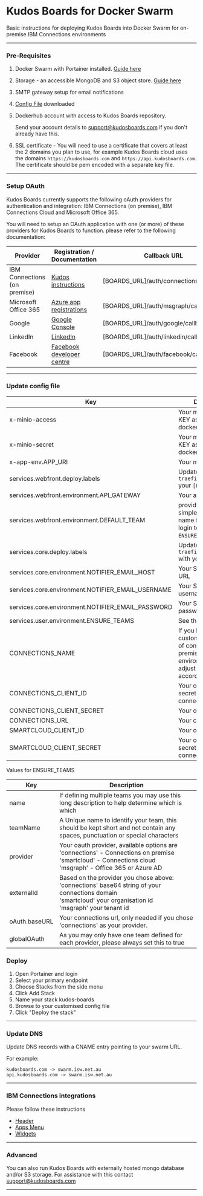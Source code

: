 # Kudos Boards for Docker Swarm

Basic instructions for deploying Kudos Boards into Docker Swarm for on-premise IBM Connections environments

---

### Pre-Requisites

1. Docker Swarm with Portainer installed. [Guide here](/swarm/)
1. Storage - an accessible MongoDB and S3 object store. [Guide here](/swarm/storage/)
1. SMTP gateway setup for email notifications
1. [Config File](/assets/config/boards-swarm.yml) downloaded
1. Dockerhub account with access to Kudos Boards repository.

    Send your account details to [support@kudosboards.com](mailto:support@kudosboards.com) if you don't already have this.

1. SSL certificate - You will need to use a certificate that covers at least the 2 domains you plan to use, for example Kudos Boards cloud uses the domains `https://kudosboards.com` and `https://api.kudosboards.com`. The certificate should be pem encoded with a separate key file.

---

### Setup OAuth

Kudos Boards currently supports the following oAuth providers for authentication and integration: IBM Connections (on premise), IBM Connections Cloud and Microsoft Office 365.

You will need to setup an OAuth application with one (or more) of these providers for Kudos Boards to function. please refer to the following documentation:

| Provider                     | Registration / Documentation                                                                                                          | Callback URL                  | Scopes |
| ---------------------------- | ------------------------------------------------------------------------------------------------------------------------------------- | ----------------------------- | ------ |
| IBM Connections (on premise) | [Kudos instructions](/boards/connections/auth-on-prem/) | [BOARDS_URL]/auth/connections/callback |
| Microsoft Office 365         | [Azure app registrations](https://portal.azure.com/#blade/Microsoft_AAD_RegisteredApps/ApplicationsListBlade)                         | [BOARDS_URL]/auth/msgraph/callback     |
| Google                       | [Google Console](https://console.developers.google.com/apis/credentials)                                                              | [BOARDS_URL]/auth/google/callback      |
| LinkedIn                     | [LinkedIn](https://www.linkedin.com/developers/apps)                                                                                  | [BOARDS_URL]/auth/linkedin/callback    |
| Facebook                     | [Facebook developer centre](https://developers.facebook.com/apps/2087069981334024/fb-login/settings/)                                 | [BOARDS_URL]/auth/facebook/callback    |

---

### Update config file

| Key                                        | Description                                                                                                      |
| ------------------------------------------ | ---------------------------------------------------------------------------------------------------------------- |
| x-minio-access                             | Your minio ACCESS KEY as defined in your docker swarm config                                                     |
| x-minio-secret                             | Your minio SECRET KEY as defined in your docker swarm config                                                     |
| x-app-env.APP_URI                          | Your main URL                                                                                                    |
| services.webfront.deploy.labels            | Update the `traefik.frontend.rule` your `[BOARDS_URL]`
| services.webfront.environment.API_GATEWAY  | Your api URL                                                                                                     |
| services.webfront.environment.DEFAULT_TEAM | provide a unique simple (alphanumeric) name for the default login team, see `ENSURE_TEAMS` below                   |
| services.core.deploy.labels                | Update the `traefik.frontend.rule` with your `[API_URL]`
| services.core.environment.NOTIFIER_EMAIL_HOST       | Your SMTP gateway URL                                                                 |
| services.core.environment.NOTIFIER_EMAIL_USERNAME   | Your SMTP gateway username                                                            |
| services.core.environment.NOTIFIER_EMAIL_PASSWORD   | Your SMTP gateway password                                                            |
| services.user.environment.ENSURE_TEAMS     | See the table below                                                                                              |
| CONNECTIONS_NAME                           | If you have customised the name of connections on premise in your environment you may adjust it here accordingly |
| CONNECTIONS_CLIENT_ID                      | Your oAuth client secret as defined in connections                                                               |
| CONNECTIONS_CLIENT_SECRET                  | Your oAuth client id                                                                                             |
| CONNECTIONS_URL                            | Your connections URL                                                                                             |
| SMARTCLOUD_CLIENT_ID                       | Your oAuth client id                                                                                             |
| SMARTCLOUD_CLIENT_SECRET                   | Your oAuth client secret as defined in connections                                                               |

Values for ENSURE_TEAMS

| Key           | Description                                                                                                                                                       |
| ------------- | ----------------------------------------------------------------------------------------------------------------------------------------------------------------- |
| name          | If defining multiple teams you may use this long description to help determine which is which                                                                     |
| teamName      | A Unique name to identify your team, this should be kept short and not contain any spaces, punctuation or special characters                                      |
| provider      | Your oauth provider, available options are <br>'connections' - Connections on premise<br>'smartcloud' - Connections cloud<br>'msgraph' - Office 365 or Azure AD   |
| externalId    | Based on the provider you chose above:<br>'connections' base64 string of your connections domain<br>'smartcloud' your organisation id<br>'msgraph' your tenant id |
| oAuth.baseURL | Your connections url, only needed if you chose 'connections' as your provider.                                                                                    |
| globalOAuth   | As you may only have one team defined for each provider, please always set this to true                                                                           |

### Deploy

1. Open Portainer and login
1. Select your primary endpoint
1. Choose Stacks from the side menu
1. Click Add Stack
1. Name your stack kudos-boards
1. Browse to your customised config file
1. Click "Deploy the stack"

---

### Update DNS

Update DNS records with a CNAME entry pointing to your swarm URL.

For example:

    kudosboards.com -> swarm.isw.net.au
    api.kudosboards.com -> swarm.isw.net.au

---

### IBM Connections integrations

Please follow these instructions

- [Header](/boards/connections/header-on-prem/)
- [Apps Menu](/boards/connections/apps-menu-on-prem/)
- [Widgets](/boards/connections/widgets-on-prem/)


---

### Advanced

You can also run Kudos Boards with externally hosted mongo database and/or S3 storage.
For assistance with this contact [support@kudosboards.com](mailto:support@kudosboards.com)

---

